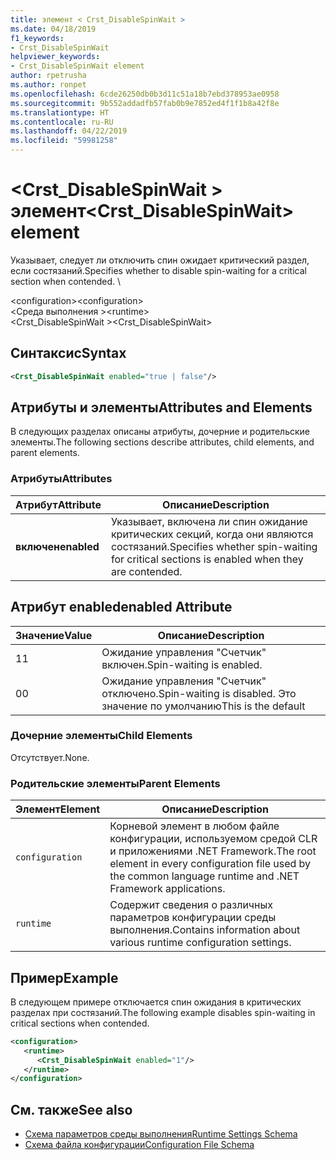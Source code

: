 ```yaml
---
title: элемент < Crst_DisableSpinWait >
ms.date: 04/18/2019
f1_keywords:
- Crst_DisableSpinWait
helpviewer_keywords:
- Crst_DisableSpinWait element
author: rpetrusha
ms.author: ronpet
ms.openlocfilehash: 6cde26250db0b3d11c51a18b7ebd378953ae0958
ms.sourcegitcommit: 9b552addadfb57fab0b9e7852ed4f1f1b8a42f8e
ms.translationtype: HT
ms.contentlocale: ru-RU
ms.lasthandoff: 04/22/2019
ms.locfileid: "59981258"
---
```

# <a name="crstdisablespinwait-element"></a><span data-ttu-id="30f6f-102">\<Crst_DisableSpinWait > элемент</span><span class="sxs-lookup"><span data-stu-id="30f6f-102">\<Crst_DisableSpinWait> element</span></span>

<span data-ttu-id="30f6f-103">Указывает, следует ли отключить спин ожидает критический раздел, если состязаний.</span><span class="sxs-lookup"><span data-stu-id="30f6f-103">Specifies whether to disable spin-waiting for a critical section when contended.</span></span> \ 
  
 <span data-ttu-id="30f6f-104">\<configuration></span><span class="sxs-lookup"><span data-stu-id="30f6f-104">\<configuration></span></span>  
<span data-ttu-id="30f6f-105">\<Среда выполнения ></span><span class="sxs-lookup"><span data-stu-id="30f6f-105">\<runtime></span></span>  
<span data-ttu-id="30f6f-106">\<Crst_DisableSpinWait ></span><span class="sxs-lookup"><span data-stu-id="30f6f-106">\<Crst_DisableSpinWait></span></span>  
  
## <a name="syntax"></a><span data-ttu-id="30f6f-107">Синтаксис</span><span class="sxs-lookup"><span data-stu-id="30f6f-107">Syntax</span></span>  
  
```xml  
<Crst_DisableSpinWait enabled="true | false"/>  
```  
  
## <a name="attributes-and-elements"></a><span data-ttu-id="30f6f-108">Атрибуты и элементы</span><span class="sxs-lookup"><span data-stu-id="30f6f-108">Attributes and Elements</span></span>

<span data-ttu-id="30f6f-109">В следующих разделах описаны атрибуты, дочерние и родительские элементы.</span><span class="sxs-lookup"><span data-stu-id="30f6f-109">The following sections describe attributes, child elements, and parent elements.</span></span>  
  
### <a name="attributes"></a><span data-ttu-id="30f6f-110">Атрибуты</span><span class="sxs-lookup"><span data-stu-id="30f6f-110">Attributes</span></span>  
  
|<span data-ttu-id="30f6f-111">Атрибут</span><span class="sxs-lookup"><span data-stu-id="30f6f-111">Attribute</span></span>|<span data-ttu-id="30f6f-112">Описание</span><span class="sxs-lookup"><span data-stu-id="30f6f-112">Description</span></span>|  
|---------------|-----------------|  
|<span data-ttu-id="30f6f-113">**включен**</span><span class="sxs-lookup"><span data-stu-id="30f6f-113">**enabled**</span></span>|<span data-ttu-id="30f6f-114">Указывает, включена ли спин ожидание критических секций, когда они являются состязаний.</span><span class="sxs-lookup"><span data-stu-id="30f6f-114">Specifies whether spin-waiting for critical sections is enabled when they are contended.</span></span>|  
  
## <a name="enabled-attribute"></a><span data-ttu-id="30f6f-115">Атрибут enabled</span><span class="sxs-lookup"><span data-stu-id="30f6f-115">enabled Attribute</span></span>  
  
|<span data-ttu-id="30f6f-116">Значение</span><span class="sxs-lookup"><span data-stu-id="30f6f-116">Value</span></span>|<span data-ttu-id="30f6f-117">Описание</span><span class="sxs-lookup"><span data-stu-id="30f6f-117">Description</span></span>|  
|-----------|-----------------|  
|<span data-ttu-id="30f6f-118">1</span><span class="sxs-lookup"><span data-stu-id="30f6f-118">1</span></span>|<span data-ttu-id="30f6f-119">Ожидание управления "Счетчик" включен.</span><span class="sxs-lookup"><span data-stu-id="30f6f-119">Spin-waiting is enabled.</span></span>|  
|<span data-ttu-id="30f6f-120">0</span><span class="sxs-lookup"><span data-stu-id="30f6f-120">0</span></span>|<span data-ttu-id="30f6f-121">Ожидание управления "Счетчик" отключено.</span><span class="sxs-lookup"><span data-stu-id="30f6f-121">Spin-waiting is disabled.</span></span> <span data-ttu-id="30f6f-122">Это значение по умолчанию</span><span class="sxs-lookup"><span data-stu-id="30f6f-122">This is the default</span></span>|  
  
### <a name="child-elements"></a><span data-ttu-id="30f6f-123">Дочерние элементы</span><span class="sxs-lookup"><span data-stu-id="30f6f-123">Child Elements</span></span>  
 <span data-ttu-id="30f6f-124">Отсутствует.</span><span class="sxs-lookup"><span data-stu-id="30f6f-124">None.</span></span>  
  
### <a name="parent-elements"></a><span data-ttu-id="30f6f-125">Родительские элементы</span><span class="sxs-lookup"><span data-stu-id="30f6f-125">Parent Elements</span></span>  
  
|<span data-ttu-id="30f6f-126">Элемент</span><span class="sxs-lookup"><span data-stu-id="30f6f-126">Element</span></span>|<span data-ttu-id="30f6f-127">Описание</span><span class="sxs-lookup"><span data-stu-id="30f6f-127">Description</span></span>|  
|-------------|-----------------|  
|`configuration`|<span data-ttu-id="30f6f-128">Корневой элемент в любом файле конфигурации, используемом средой CLR и приложениями .NET Framework.</span><span class="sxs-lookup"><span data-stu-id="30f6f-128">The root element in every configuration file used by the common language runtime and .NET Framework applications.</span></span>|  
|`runtime`|<span data-ttu-id="30f6f-129">Содержит сведения о различных параметров конфигурации среды выполнения.</span><span class="sxs-lookup"><span data-stu-id="30f6f-129">Contains information about various runtime configuration settings.</span></span>|  
  
## <a name="example"></a><span data-ttu-id="30f6f-130">Пример</span><span class="sxs-lookup"><span data-stu-id="30f6f-130">Example</span></span>  

<span data-ttu-id="30f6f-131">В следующем примере отключается спин ожидания в критических разделах при состязаний.</span><span class="sxs-lookup"><span data-stu-id="30f6f-131">The following example disables spin-waiting in critical sections when contended.</span></span>  
  
```xml  
<configuration>  
   <runtime>  
      <Crst_DisableSpinWait enabled="1"/>  
   </runtime>  
</configuration>  
```  
  
## <a name="see-also"></a><span data-ttu-id="30f6f-132">См. также</span><span class="sxs-lookup"><span data-stu-id="30f6f-132">See also</span></span>

- [<span data-ttu-id="30f6f-133">Схема параметров среды выполнения</span><span class="sxs-lookup"><span data-stu-id="30f6f-133">Runtime Settings Schema</span></span>](../../../../../docs/framework/configure-apps/file-schema/runtime/index.md)
- [<span data-ttu-id="30f6f-134">Схема файла конфигурации</span><span class="sxs-lookup"><span data-stu-id="30f6f-134">Configuration File Schema</span></span>](../../../../../docs/framework/configure-apps/file-schema/index.md)
